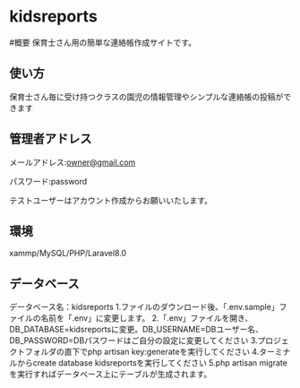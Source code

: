 # kidsreports

#概要
保育士さん用の簡単な連絡帳作成サイトです。


## 使い方
保育士さん毎に受け持つクラスの園児の情報管理やシンプルな連絡帳の投稿ができます

## 管理者アドレス

メールアドレス:owner@gmail.com

パスワード:password

テストユーザーはアカウント作成からお願いいたします。

## 環境

xammp/MySQL/PHP/Laravel8.0

## データベース

データベース名：kidsreports
1.ファイルのダウンロード後、「.env.sample」ファイルの名前を「.env」に変更します。
2.「.env」ファイルを開き、DB_DATABASE=kidsreportsに変更。DB_USERNAME=DBユーザー名、DB_PASSWORD=DBパスワードはご自分の設定に変更してください
3.プロジェクトフォルダの直下でphp artisan key:generateを実行してください
4.ターミナルからcreate database kidsreportsを実行してください
5.php artisan migrateを実行すればデータベース上にテーブルが生成されます。
